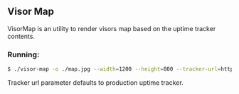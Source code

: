 ## Visor Map
VisorMap is an utility to render visors map based on the uptime tracker contents.

### Running:

```bash
$ ./visor-map -o ./map.jpg --width=1200 --height=800 --tracker-url=http://ut.skywire.dev
```

Tracker url parameter defaults to production uptime tracker.

